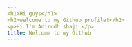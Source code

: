 ```yaml
---
<h1>Hi guys</h1>
<h2>welcome to my Github profile!</h2>
<p>Hi I'm Anirudh shaji </p>
title: Welcome to my Github 
---
```


